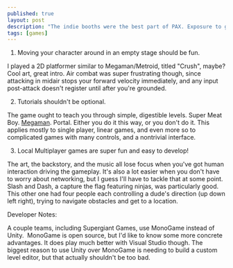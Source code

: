 ```yaml
---
published: true
layout: post
description: "The indie booths were the best part of PAX. Exposure to games in different stages of dev is the best brain food I could ask for."
tags: [games]
---
```

1) Moving your character around in an empty stage should be fun.

I played a 2D platformer similar to Megaman/Metroid, titled "Crush", maybe? Cool art, great intro. Air combat was super frustrating though, since attacking in midair stops your forward velocity immediately, and any input post-attack doesn't register until after you're grounded.

2) Tutorials shouldn't be optional.

The game ought to teach you through simple, digestible levels. Super Meat Boy. [Megaman](https://www.youtube.com/watch?v=8FpigqfcvlM). Portal. Either you do it this way, or you don't do it. This applies mostly to single player, linear games, and even more so to complicated games with many controls, and a nontrivial interface.

3) Local Multiplayer games are super fun and easy to develop!

The art, the backstory, and the music all lose focus when you've got human interaction driving the gameplay. It's also a lot easier when you don't have to worry about networking, but I guess I'll have to tackle that at some point. Slash and Dash, a capture the flag featuring ninjas, was particularly good. This other one had four people each controlling a dude's direction (up down left right), trying to navigate obstacles and get to a location.

Developer Notes:

A couple teams, including Supergiant Games, use MonoGame instead of Unity.  MonoGame is open source, but I'd like to know some more concrete advantages. It does play much better with Visual Studio though. The biggest reason to use Unity over MonoGame is needing to build a custom level editor, but that actually shouldn't be too bad.
